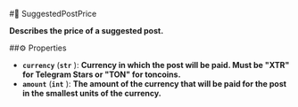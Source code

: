 #🔮 SuggestedPostPrice

**Describes the price of a suggested post.**

##⚙️ Properties

- **`currency`** (**`str`** ): **Currency in which the post will be paid. Must be "XTR" for Telegram Stars or "TON" for toncoins.**
- **`amount`** (**`int`** ): **The amount of the currency that will be paid for the post in the smallest units of the currency.**
